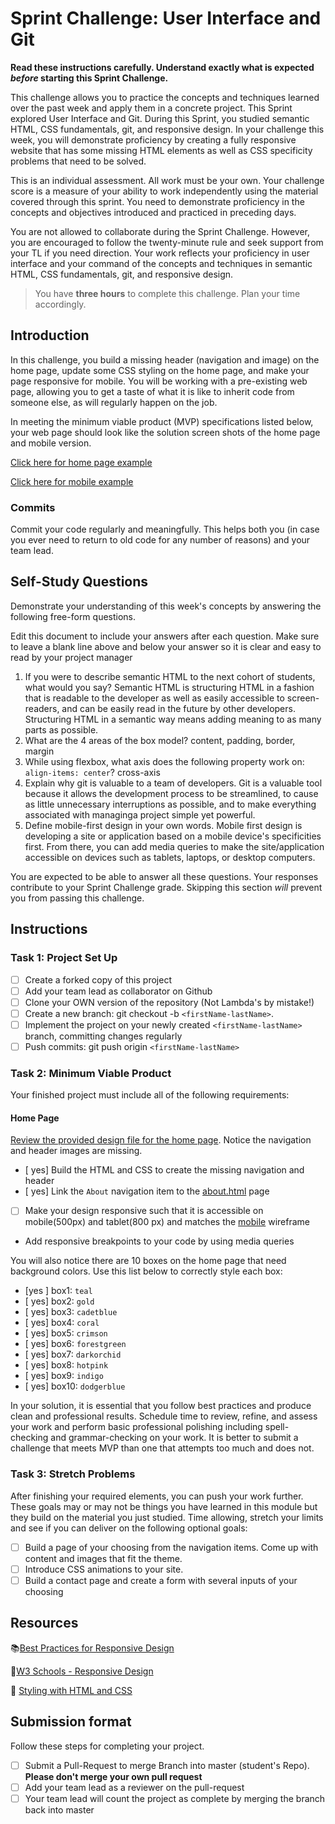 # Sprint Challenge: User Interface and Git

**Read these instructions carefully. Understand exactly what is expected _before_ starting this Sprint Challenge.**

This challenge allows you to practice the concepts and techniques learned over the past week and apply them in a concrete project. This Sprint explored User Interface and Git. During this Sprint, you studied semantic HTML, CSS fundamentals, git, and responsive design. In your challenge this week, you will demonstrate proficiency by creating a fully responsive website that has some missing HTML elements as well as CSS specificity problems that need to be solved.

This is an individual assessment. All work must be your own. Your challenge score is a measure of your ability to work independently using the material covered through this sprint. You need to demonstrate proficiency in the concepts and objectives introduced and practiced in preceding days.

You are not allowed to collaborate during the Sprint Challenge. However, you are encouraged to follow the twenty-minute rule and seek support from your TL if you need direction. Your work reflects your proficiency in user interface and your command of the concepts and techniques in semantic HTML, CSS fundamentals, git, and responsive design.

> You have **three hours** to complete this challenge. Plan your time accordingly.

## Introduction

In this challenge, you build a missing header (navigation and image) on the home page, update some CSS styling on the home page, and make your page responsive for mobile. You will be working with a pre-existing web page, allowing you to get a taste of what it is like to inherit code from someone else, as will regularly happen on the job.

In meeting the minimum viable product (MVP) specifications listed below, your web page should look like the solution screen shots of the home page and mobile version.

[Click here for home page example](https://tk-assets.lambdaschool.com/39a49225-8ac9-43da-aa90-514fd60ae99a_sprint-challenge-ui-home-example.png)

[Click here for mobile example](https://tk-assets.lambdaschool.com/fbe7ebfc-a4c2-4a32-8929-bbd41fbc4f67_ScreenShot2020-03-25at11.03.41AM.png)

### Commits

Commit your code regularly and meaningfully. This helps both you (in case you ever need to return to old code for any number of reasons) and your team lead.

## Self-Study Questions

Demonstrate your understanding of this week's concepts by answering the following free-form questions.

Edit this document to include your answers after each question. Make sure to leave a blank line above and below your answer so it is clear and easy to read by your project manager

1. If you were to describe semantic HTML to the next cohort of students, what would you say?
   Semantic HTML is structuring HTML in a fashion that is readable to the developer as well as easily accessible to screen-readers, and can be easily read in the future by other developers. Structuring HTML in a semantic way means adding meaning to as many parts as possible.
2. What are the 4 areas of the box model?
   content, padding, border, margin
3. While using flexbox, what axis does the following property work on: `align-items: center`?
   cross-axis
4. Explain why git is valuable to a team of developers.
   Git is a valuable tool because it allows the development process to be streamlined, to cause as little unnecessary interruptions as possible, and to make everything associated with managinga project simple yet powerful.
5. Define mobile-first design in your own words.
   Mobile first design is developing a site or application based on a mobile device's specificities first. From there, you can add media queries to make the site/application accessible on devices such as tablets, laptops, or desktop computers.

You are expected to be able to answer all these questions. Your responses contribute to your Sprint Challenge grade. Skipping this section _will_ prevent you from passing this challenge.

## Instructions

### Task 1: Project Set Up

- [ ] Create a forked copy of this project
- [ ] Add your team lead as collaborator on Github
- [ ] Clone your OWN version of the repository (Not Lambda's by mistake!)
- [ ] Create a new branch: git checkout -b `<firstName-lastName>`.
- [ ] Implement the project on your newly created `<firstName-lastName>` branch, committing changes regularly
- [ ] Push commits: git push origin `<firstName-lastName>`

### Task 2: Minimum Viable Product

Your finished project must include all of the following requirements:

#### Home Page

[Review the provided design file for the home page](design/home.png). Notice the navigation and header images are missing.

- [ yes] Build the HTML and CSS to create the missing navigation and header
- [ yes] Link the `About` navigation item to the [about.html](about.html) page
- [ ] Make your design responsive such that it is accessible on mobile(500px) and tablet(800 px) and matches the [mobile](design/mobile.png) wireframe
- Add responsive breakpoints to your code by using media queries

You will also notice there are 10 boxes on the home page that need background colors. Use this list below to correctly style each box:

- [yes ] box1: `teal`
- [ yes] box2: `gold`
- [ yes] box3: `cadetblue`
- [ yes] box4: `coral`
- [ yes] box5: `crimson`
- [ yes] box6: `forestgreen`
- [ yes] box7: `darkorchid`
- [ yes] box8: `hotpink`
- [ yes] box9: `indigo`
- [ yes] box10: `dodgerblue`

In your solution, it is essential that you follow best practices and produce clean and professional results. Schedule time to review, refine, and assess your work and perform basic professional polishing including spell-checking and grammar-checking on your work. It is better to submit a challenge that meets MVP than one that attempts too much and does not.

### Task 3: Stretch Problems

After finishing your required elements, you can push your work further. These goals may or may not be things you have learned in this module but they build on the material you just studied. Time allowing, stretch your limits and see if you can deliver on the following optional goals:

- [ ] Build a page of your choosing from the navigation items. Come up with content and images that fit the theme.
- [ ] Introduce CSS animations to your site.
- [ ] Build a contact page and create a form with several inputs of your choosing

## Resources

📚[Best Practices for Responsive Design](https://www.browserstack.com/guide/responsive-design-breakpoints)

🤝[W3 Schools - Responsive Design](https://www.w3schools.com/html/html_responsive.asp)

👀 [Styling with HTML and CSS](https://www.w3schools.com/html/html_css.asp)

## Submission format

Follow these steps for completing your project.

- [ ] Submit a Pull-Request to merge <firstName-lastName> Branch into master (student's Repo). **Please don't merge your own pull request**
- [ ] Add your team lead as a reviewer on the pull-request
- [ ] Your team lead will count the project as complete by merging the branch back into master
